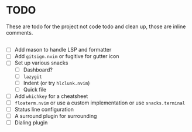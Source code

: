 # TODO

These are todo for the project not code todo and clean up, those are inline comments.

##

-   [ ] Add mason to handle LSP and formatter
-   [ ] Add `gitsign.nvim` or fugitive for gutter icon
-   [ ] Set up various snacks
    -   [ ] Dashboard?
    -   [ ] `lazygit`
    -   [ ] Indent (or try `hlclunk.nvim`)
    -   [ ] Quick file
-   [ ] Add `whichkey` for a cheatsheet
-   [ ] `floaterm.nvim` or use a custom implementation or use `snacks.terminal`
-   [ ] Status line configuration
-   [ ] A surround plugin for surrounding
-   [ ] Dialing plugin

